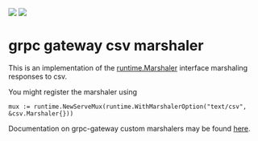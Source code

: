 ![](https://travis-ci.com/matoubidou/grpc-gateway-csv.svg?branch=master) [![](http://img.shields.io/badge/godoc-reference-5272B4.svg)](https://godoc.org/github.com/matoubidou/grpc-gateway-csv)

# grpc gateway csv marshaler

This is an implementation of the
[runtime.Marshaler](https://godoc.org/github.com/grpc-ecosystem/grpc-gateway/runtime#Marshaler)
interface marshaling responses to csv.

You might register the marshaler using

```
mux := runtime.NewServeMux(runtime.WithMarshalerOption("text/csv", &csv.Marshaler{}))
```

Documentation on grpc-gateway custom marshalers may be found [here](https://github.com/grpc-ecosystem/grpc-gateway/blob/master/docs/_docs/customizingyourgateway.md).